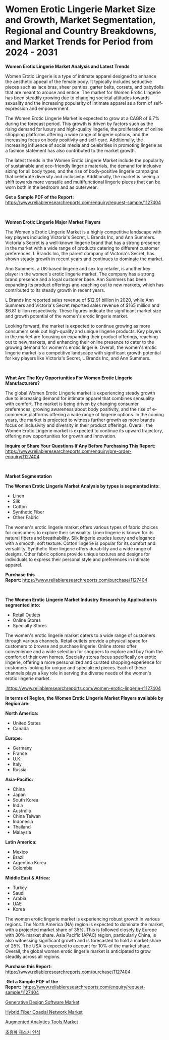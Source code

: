 <p><h1>Women Erotic Lingerie Market Size and Growth, Market Segmentation, Regional and Country Breakdowns, and Market Trends for Period from 2024 -  2031</h1></p><p><strong>Women Erotic Lingerie Market Analysis and Latest Trends</strong></p>
<p><p>Women Erotic Lingerie is a type of intimate apparel designed to enhance the aesthetic appeal of the female body. It typically includes seductive pieces such as lace bras, sheer panties, garter belts, corsets, and babydolls that are meant to arouse and entice. The market for Women Erotic Lingerie has been steadily growing due to changing societal attitudes towards sexuality and the increasing popularity of intimate apparel as a form of self-expression and empowerment.</p><p>The Women Erotic Lingerie Market is expected to grow at a CAGR of 6.7% during the forecast period. This growth is driven by factors such as the rising demand for luxury and high-quality lingerie, the proliferation of online shopping platforms offering a wide range of lingerie options, and the increasing focus on body positivity and self-care. Additionally, the increasing influence of social media and celebrities in promoting lingerie as a fashion statement has also contributed to the market growth.</p><p>The latest trends in the Women Erotic Lingerie Market include the popularity of sustainable and eco-friendly lingerie materials, the demand for inclusive sizing for all body types, and the rise of body-positive lingerie campaigns that celebrate diversity and inclusivity. Additionally, the market is seeing a shift towards more versatile and multifunctional lingerie pieces that can be worn both in the bedroom and as outerwear.</p></p>
<p><strong>Get a Sample PDF of the Report:&nbsp;</strong> <a href="https://www.reliableresearchreports.com/enquiry/request-sample/1127404">https://www.reliableresearchreports.com/enquiry/request-sample/1127404</a></p>
<p>&nbsp;</p>
<p><strong>Women Erotic Lingerie Major Market Players</strong></p>
<p><p>The Women's Erotic Lingerie Market is a highly competitive landscape with key players including Victoria's Secret, L Brands Inc, and Ann Summers. Victoria's Secret is a well-known lingerie brand that has a strong presence in the market with a wide range of products catering to different customer preferences. L Brands Inc, the parent company of Victoria's Secret, has shown steady growth in recent years and continues to dominate the market.</p><p>Ann Summers, a UK-based lingerie and sex toy retailer, is another key player in the women's erotic lingerie market. The company has a strong brand presence and a loyal customer base. Ann Summers has been expanding its product offerings and reaching out to new markets, which has contributed to its steady growth in recent years.</p><p>L Brands Inc reported sales revenue of $12.91 billion in 2020, while Ann Summers and Victoria's Secret reported sales revenue of $165 million and $6.81 billion respectively. These figures indicate the significant market size and growth potential of the women's erotic lingerie market.</p><p>Looking forward, the market is expected to continue growing as more consumers seek out high-quality and unique lingerie products. Key players in the market are focusing on expanding their product offerings, reaching out to new markets, and enhancing their online presence to cater to the growing demand for women's erotic lingerie. Overall, the women's erotic lingerie market is a competitive landscape with significant growth potential for key players like Victoria's Secret, L Brands Inc, and Ann Summers.</p></p>
<p>&nbsp;</p>
<p><strong>What Are The Key Opportunities For Women Erotic Lingerie Manufacturers?</strong></p>
<p><p>The global Women Erotic Lingerie market is experiencing steady growth due to increasing demand for intimate apparel that combines sensuality with comfort. The market is being driven by changing consumer preferences, growing awareness about body positivity, and the rise of e-commerce platforms offering a wide range of lingerie options. In the coming years, the market is projected to witness further growth as more brands focus on inclusivity and diversity in their product offerings. Overall, the Women Erotic Lingerie market is expected to continue its upward trajectory, offering new opportunities for growth and innovation.</p></p>
<p><strong>Inquire or Share Your Questions If Any Before Purchasing This Report:</strong> <a href="https://www.reliableresearchreports.com/enquiry/pre-order-enquiry/1127404">https://www.reliableresearchreports.com/enquiry/pre-order-enquiry/1127404</a></p>
<p>&nbsp;</p>
<p><strong>Market Segmentation</strong></p>
<p><strong>The Women Erotic Lingerie Market Analysis by types is segmented into:</strong></p>
<p><ul><li>Linen</li><li>Silk</li><li>Cotton</li><li>Synthetic Fiber</li><li>Other Fabric</li></ul></p>
<p><p>The women's erotic lingerie market offers various types of fabric choices for consumers to explore their sensuality. Linen lingerie is known for its natural fibers and breathability. Silk lingerie exudes luxury and elegance with a smooth, soft texture. Cotton lingerie is popular for its comfort and versatility. Synthetic fiber lingerie offers durability and a wide range of designs. Other fabric options provide unique textures and designs for individuals to express their personal style and preferences in intimate apparel.</p></p>
<p><strong>Purchase this Report:&nbsp;</strong><a href="https://www.reliableresearchreports.com/purchase/1127404">https://www.reliableresearchreports.com/purchase/1127404</a></p>
<p>&nbsp;</p>
<p><strong>The Women Erotic Lingerie Market Industry Research by Application is segmented into:</strong></p>
<p><ul><li>Retail Outlets</li><li>Online Stores</li><li>Specialty Stores</li></ul></p>
<p><p>The women's erotic lingerie market caters to a wide range of customers through various channels. Retail outlets provide a physical space for customers to browse and purchase lingerie. Online stores offer convenience and a wide selection for shoppers to explore and buy from the comfort of their own homes. Specialty stores focus specifically on erotic lingerie, offering a more personalized and curated shopping experience for customers looking for unique and specialized pieces. Each of these channels plays a key role in serving the diverse needs of the women's erotic lingerie market.</p></p>
<p><a href="https://www.reliableresearchreports.com/women-erotic-lingerie-r1127404">&nbsp;https://www.reliableresearchreports.com/women-erotic-lingerie-r1127404</a></p>
<p><strong>In terms of Region, the Women Erotic Lingerie Market Players available by Region are:</strong></p>
<p>
    <p> <strong> North America: </strong>
        <ul>
            <li>United States</li>
            <li>Canada</li>
        </ul>
        </p> 
    <p> <strong> Europe: </strong>
        <ul>
            <li>Germany</li>
            <li>France</li>
            <li>U.K.</li>
            <li>Italy</li>
            <li>Russia</li>
        </ul>
        </p> 
    <p> <strong> Asia-Pacific: </strong>
        <ul>
            <li>China</li>
            <li>Japan</li>
            <li>South Korea</li>
            <li>India</li>
            <li>Australia</li>
            <li>China Taiwan</li>
            <li>Indonesia</li>
            <li>Thailand</li>
            <li>Malaysia</li>
        </ul>
        </p> 
    <p> <strong> Latin America: </strong>
        <ul>
            <li>Mexico</li>
            <li>Brazil</li>
            <li>Argentina Korea</li>
            <li>Colombia</li>
        </ul>
        </p> 
    <p> <strong> Middle East & Africa: </strong>
        <ul>
            <li>Turkey</li>
            <li>Saudi</li>
            <li>Arabia</li>
            <li>UAE</li>
            <li>Korea</li>
        </ul>
    </p>
    </p>
<p><p>The women erotic lingerie market is experiencing robust growth in various regions. The North America (NA) region is expected to dominate the market, with a projected market share of 35%. This is followed closely by Europe with 30% market share. Asia Pacific (APAC) region, particularly China, is also witnessing significant growth and is forecasted to hold a market share of 25%. The USA is expected to account for 10% of the market share. Overall, the global women erotic lingerie market is anticipated to grow steadily across all regions.</p></p>
<p><strong>Purchase this Report: </strong><a href="https://www.reliableresearchreports.com/purchase/1127404">https://www.reliableresearchreports.com/purchase/1127404</a></p>
<p>&nbsp;<strong>Get a Sample PDF of the Report:&nbsp;&nbsp;</strong><a href="https://www.reliableresearchreports.com/enquiry/request-sample/1127404">https://www.reliableresearchreports.com/enquiry/request-sample/1127404</a></p>
<p><strong></strong></p>
<p><p><a href="https://github.com/yadanielu/Market-Research-Report-List-2/blob/main/generative-design-software-market.md">Generative Design Software Market</a></p><p><a href="https://github.com/ZackaryHalvorson2023/Market-Research-Report-List-2/blob/main/hybrid-fiber-coaxial-network-market.md">Hybrid Fiber Coaxial Network Market</a></p><p><a href="https://github.com/AnnChovey2023/Market-Research-Report-List-2/blob/main/augmented-analytics-tools-market.md">Augmented Analytics Tools Market</a></p><p><a href="https://github.com/sarassiksa/Market-Research-Report-List-2/blob/main/606513579333.md">초음파 제스처 인식</a></p></p>